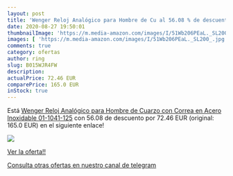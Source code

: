 ```yaml
---
layout: post
title: 'Wenger Reloj Analógico para Hombre de Cu al 56.08 % de descuento'
date: 2020-08-27 19:50:01
thumbnailImage: 'https://m.media-amazon.com/images/I/51Wb206PEaL._SL200_.jpg'
images: [ 'https://m.media-amazon.com/images/I/51Wb206PEaL._SL200_.jpg' ]
comments: true
category: ofertas
author: ring
slug: B015WJR4FW
description:
actualPrice: 72.46 EUR
comparePrice: 165.0 EUR
inStock: true
---
```


Está [Wenger Reloj Analógico para Hombre de Cuarzo con Correa en Acero Inoxidable 01-1041-125](https://www.amazon.com/dp/B015WJR4FW/?tag=redken08-20) con 56.08 de descuento por 72.46 EUR (original: 165.0 EUR) en el siguiente enlace!

[![](https://m.media-amazon.com/images/I/51Wb206PEaL._SL200_.jpg)](https://www.amazon.com/dp/B015WJR4FW/?tag=redken08-20)

[Ver la oferta!!](https://www.amazon.com/dp/B015WJR4FW/?tag=redken08-20)

[Consulta otras ofertas en nuestro canal de telegram](https://t.me/s/ofertas25)
